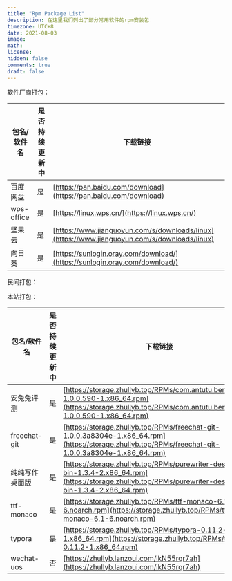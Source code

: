 ```yaml
---
title: "Rpm Package List"
description: 在这里我们列出了部分常用软件的rpm安装包
timezone: UTC+8
date: 2021-08-03
image: 
math: 
license: 
hidden: false
comments: true
draft: false
---
```


软件厂商打包：

| 包名/软件名 | 是否持续更新中 | 下载链接                                                     |
| ----------- | -------------- | ------------------------------------------------------------ |
| 百度网盘    | 是             | [https://pan.baidu.com/download](https://pan.baidu.com/download) |
| wps-office  | 是             | [https://linux.wps.cn/](https://linux.wps.cn/)               |
| 坚果云      | 是             | [https://www.jianguoyun.com/s/downloads/linux](https://www.jianguoyun.com/s/downloads/linux) |
| 向日葵      | 是             | [https://sunlogin.oray.com/download/](https://sunlogin.oray.com/download/) |

民间打包：

本站打包：

| 包名/软件名    | 是否持续更新中 | 下载链接                                                     |
| -------------- | -------------- | ------------------------------------------------------------ |
| 安兔兔评测     | 是             | [https://storage.zhullyb.top/RPMs/com.antutu.benchmark-1.0.0.590-1.x86_64.rpm](https://storage.zhullyb.top/RPMs/com.antutu.benchmark-1.0.0.590-1.x86_64.rpm) |
| freechat-git   | 是             | [https://storage.zhullyb.top/RPMs/freechat-git-1.0.0.3a8304e-1.x86_64.rpm](https://storage.zhullyb.top/RPMs/freechat-git-1.0.0.3a8304e-1.x86_64.rpm) |
| 纯纯写作桌面版 | 是             | [https://storage.zhullyb.top/RPMs/purewriter-desktop-bin-1.3.4-2.x86_64.rpm](https://storage.zhullyb.top/RPMs/purewriter-desktop-bin-1.3.4-2.x86_64.rpm) |
| ttf-monaco     | 是             | [https://storage.zhullyb.top/RPMs/ttf-monaco-6.1-6.noarch.rpm](https://storage.zhullyb.top/RPMs/ttf-monaco-6.1-6.noarch.rpm) |
| typora         | 是             | [https://storage.zhullyb.top/RPMs/typora-0.11.2-1.x86_64.rpm](https://storage.zhullyb.top/RPMs/typora-0.11.2-1.x86_64.rpm) |
| wechat-uos     | 否             | [https://zhullyb.lanzoui.com/ikN55rqr7ah](https://zhullyb.lanzoui.com/ikN55rqr7ah) |


